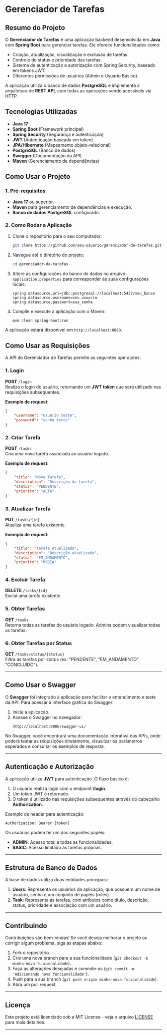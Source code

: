 
# Gerenciador de Tarefas

## Resumo do Projeto

O **Gerenciador de Tarefas** é uma aplicação backend desenvolvida em **Java** com **Spring Boot** para gerenciar tarefas. Ele oferece funcionalidades como:

- Criação, atualização, visualização e exclusão de tarefas.
- Controle de status e prioridade das tarefas.
- Sistema de autenticação e autorização com Spring Security, baseado em tokens JWT.
- Diferentes permissões de usuários (Admin e Usuário Básico).
  
A aplicação utiliza o banco de dados **PostgreSQL** e implementa a arquitetura de **REST API**, com todas as operações sendo acessíveis via HTTP.

## Tecnologias Utilizadas

- **Java 17**
- **Spring Boot** (Framework principal)
- **Spring Security** (Segurança e autenticação)
- **JWT** (Autenticação baseada em token)
- **JPA/Hibernate** (Mapeamento objeto-relacional)
- **PostgreSQL** (Banco de dados)
- **Swagger** (Documentação da API)
- **Maven** (Gerenciamento de dependências)

## Como Usar o Projeto

### 1. Pré-requisitos

- **Java 17** ou superior.
- **Maven** para gerenciamento de dependências e execução.
- **Banco de dados PostgreSQL** configurado.

### 2. Como Rodar a Aplicação

1. Clone o repositório para o seu computador:
   ```bash
   git clone https://github.com/seu-usuario/gerenciador-de-tarefas.git
   ```

2. Navegue até o diretório do projeto:
   ```bash
   cd gerenciador-de-tarefas
   ```

3. Altere as configurações do banco de dados no arquivo `application.properties` para corresponder às suas configurações locais:
   ```properties
   spring.datasource.url=jdbc:postgresql://localhost:5432/seu_banco
   spring.datasource.username=seu_usuario
   spring.datasource.password=sua_senha
   ```

4. Compile e execute a aplicação com o Maven:
   ```bash
   mvn clean spring-boot:run
   ```

A aplicação estará disponível em `http://localhost:8080`.

## Como Usar as Requisições

A API do Gerenciador de Tarefas permite as seguintes operações:

### 1. **Login**
   **POST** `/login`  
   Realiza o login do usuário, retornando um **JWT token** que será utilizado nas requisições subsequentes.

   **Exemplo de request:**
   ```json
   {
       "username": "usuario_teste",
       "password": "senha_teste"
   }
   ```

### 2. **Criar Tarefa**
   **POST** `/tasks`  
   Cria uma nova tarefa associada ao usuário logado.

   **Exemplo de request:**
   ```json
   {
       "title": "Nova Tarefa",
       "description": "Descrição da tarefa",
       "status": "PENDENTE",
       "priority": "ALTA"
   }
   ```

### 3. **Atualizar Tarefa**
   **PUT** `/tasks/{id}`  
   Atualiza uma tarefa existente.

   **Exemplo de request:**
   ```json
   {
       "title": "Tarefa Atualizada",
       "description": "Descrição atualizada",
       "status": "EM_ANDAMENTO",
       "priority": "MEDIA"
   }
   ```

### 4. **Excluir Tarefa**
   **DELETE** `/tasks/{id}`  
   Exclui uma tarefa existente.

### 5. **Obter Tarefas**
   **GET** `/tasks`  
   Retorna todas as tarefas do usuário logado. Admins podem visualizar todas as tarefas.

### 6. **Obter Tarefas por Status**
   **GET** `/tasks/status/{status}`  
   Filtra as tarefas por status (ex: "PENDENTE", "EM_ANDAMENTO", "CONCLUIDO").

---

## Como Usar o Swagger

O **Swagger** foi integrado à aplicação para facilitar o entendimento e teste da API. Para acessar a interface gráfica do Swagger:

1. Inicie a aplicação.
2. Acesse o Swagger no navegador:
   ```
   http://localhost:8080/swagger-ui/
   ```

No Swagger, você encontrará uma documentação interativa das APIs, onde poderá testar as requisições diretamente, visualizar os parâmetros esperados e consultar os exemplos de resposta.

---

## Autenticação e Autorização

A aplicação utiliza **JWT** para autenticação. O fluxo básico é:

1. O usuário realiza login com o endpoint **/login**.
2. Um token JWT é retornado.
3. O token é utilizado nas requisições subsequentes através do cabeçalho **Authorization**.

Exemplo de header para autenticação:
```http
Authorization: Bearer {token}
```

Os usuários podem ter um dos seguintes papéis:

- **ADMIN**: Acesso total a todas as funcionalidades.
- **BASIC**: Acesso limitado às tarefas próprias.

---

## Estrutura de Banco de Dados

A base de dados utiliza duas entidades principais:

1. **Users**: Representa os usuários da aplicação, que possuem um nome de usuário, senha e um conjunto de papéis (roles).
2. **Task**: Representa as tarefas, com atributos como título, descrição, status, prioridade e associação com um usuário.

---

## Contribuindo

Contribuições são bem-vindas! Se você deseja melhorar o projeto ou corrigir algum problema, siga as etapas abaixo:

1. Fork o repositório.
2. Crie uma nova branch para a sua funcionalidade (`git checkout -b minha-nova-funcionalidade`).
3. Faça as alterações desejadas e commite-as (`git commit -m 'Adicionando nova funcionalidade'`).
4. Push para a sua branch (`git push origin minha-nova-funcionalidade`).
5. Abra um pull request.

---

## Licença

Este projeto está licenciado sob a MIT License - veja o arquivo [LICENSE](LICENSE) para mais detalhes.

---

